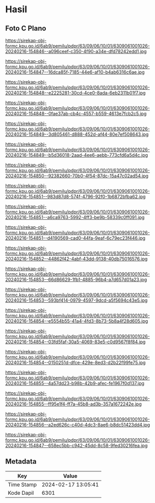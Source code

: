 # Hasil

## Foto C Plano

https://sirekap-obj-formc.kpu.go.id/6ab9/pemilu/pdpr/63/09/06/10/01/6309061001026-20240216-154846--a096ceef-c350-4f90-a34e-dfd78242edd1.jpg

https://sirekap-obj-formc.kpu.go.id/6ab9/pemilu/pdpr/63/09/06/10/01/6309061001026-20240216-154847--16dca85f-7185-44e6-af10-b4ab6316c6ae.jpg

https://sirekap-obj-formc.kpu.go.id/6ab9/pemilu/pdpr/63/09/06/10/01/6309061001026-20240216-154848--e2225281-30cd-4ce0-8ada-6eb2311b01f7.jpg

https://sirekap-obj-formc.kpu.go.id/6ab9/pemilu/pdpr/63/09/06/10/01/6309061001026-20240216-154848--0fae37ab-cb4c-4557-b559-4613e7fcb2c5.jpg

https://sirekap-obj-formc.kpu.go.id/6ab9/pemilu/pdpr/63/09/06/10/01/6309061001026-20240216-154849--3d805461-d888-452d-af44-80e7ef508643.jpg

https://sirekap-obj-formc.kpu.go.id/6ab9/pemilu/pdpr/63/09/06/10/01/6309061001026-20240216-154849--b5d36018-2aad-4ee6-aebb-773cfd6a5d4c.jpg

https://sirekap-obj-formc.kpu.go.id/6ab9/pemilu/pdpr/63/09/06/10/01/6309061001026-20240216-154850--92382660-70b0-4f54-87dc-15a47c02ad54.jpg

https://sirekap-obj-formc.kpu.go.id/6ab9/pemilu/pdpr/63/09/06/10/01/6309061001026-20240216-154851--983d87d8-574f-4796-92f0-1b6872bfba62.jpg

https://sirekap-obj-formc.kpu.go.id/6ab9/pemilu/pdpr/63/09/06/10/01/6309061001026-20240216-154851--a6ca9763-5992-4ff3-be9b-58339c0ff091.jpg

https://sirekap-obj-formc.kpu.go.id/6ab9/pemilu/pdpr/63/09/06/10/01/6309061001026-20240216-154851--d4190569-cad0-44fa-9eaf-6c79ec23f446.jpg

https://sirekap-obj-formc.kpu.go.id/6ab9/pemilu/pdpr/63/09/06/10/01/6309061001026-20240216-154852--44862f42-4abf-43dd-9138-40db75016576.jpg

https://sirekap-obj-formc.kpu.go.id/6ab9/pemilu/pdpr/63/09/06/10/01/6309061001026-20240216-154853--66d86629-1fb1-4885-96b4-a7d657d01a23.jpg

https://sirekap-obj-formc.kpu.go.id/6ab9/pemilu/pdpr/63/09/06/10/01/6309061001026-20240216-154853--593bf414-0979-4597-9dcd-a5f5694c43e5.jpg

https://sirekap-obj-formc.kpu.go.id/6ab9/pemilu/pdpr/63/09/06/10/01/6309061001026-20240216-154854--e5554b55-41a4-4fd3-8b73-5b8a4f28d605.jpg

https://sirekap-obj-formc.kpu.go.id/6ab9/pemilu/pdpr/63/09/06/10/01/6309061001026-20240216-154854--03fd5faf-30a5-4069-83e5-c0d9567f8f84.jpg

https://sirekap-obj-formc.kpu.go.id/6ab9/pemilu/pdpr/63/09/06/10/01/6309061001026-20240216-154854--0150251d-dfce-429e-8ed3-d2b22f99fe75.jpg

https://sirekap-obj-formc.kpu.go.id/6ab9/pemilu/pdpr/63/09/06/10/01/6309061001026-20240216-154855--4a57dd23-b98b-42b9-afec-fe1967f0d137.jpg

https://sirekap-obj-formc.kpu.go.id/6ab9/pemilu/pdpr/63/09/06/10/01/6309061001026-20240216-154855--ff95e1f4-ff7a-45b8-ad3b-357a1672242e.jpg

https://sirekap-obj-formc.kpu.go.id/6ab9/pemilu/pdpr/63/09/06/10/01/6309061001026-20240216-154856--a2ed626c-c40d-4dc3-8ae6-b8dc51423dd4.jpg

https://sirekap-obj-formc.kpu.go.id/6ab9/pemilu/pdpr/63/09/06/10/01/6309061001026-20240216-154847--658ec5bb-c942-45dd-8c58-9fed30216fea.jpg


## Metadata

| Key        | Value               |
| ---------- | ------------------- |
| Time Stamp | 2024-02-17 13:05:41 |
| Kode Dapil | 6301                |



